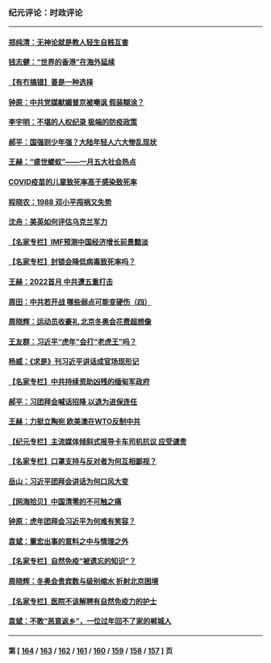 ### 纪元评论：时政评论
---
#### [郑纯清：无神论就是教人轻生自贱互害](../../pages/nsc1025/n13553633.md) 
#### [钱志健：“世界的香港”在海外延续](../../pages/nsc1025/n13553477.md) 
#### [【有冇搞错】善是一种选择](../../pages/nsc1025/n13551793.md) 
#### [钟原：中共党媒献媚普京被嘲讽 假装糊涂？](../../pages/nsc1025/n13552453.md) 
#### [李宇明：不堪的人权纪录 极端的防疫政策](../../pages/nsc1025/n13552820.md) 
#### [郝平：国强则少年强？大陆年轻人六大惨乱现状](../../pages/nsc1025/n13552752.md) 
#### [王赫：“盛世蝼蚁”——一月五大社会热点](../../pages/nsc1025/n13551981.md) 
#### [COVID疫苗的儿童致死率高于感染致死率](../../pages/nsc1025/n13549219.md) 
#### [程晓农：1988 邓小平闯祸又失势](../../pages/nsc1025/n13548650.md) 
#### [沈舟：美英如何评估乌克兰军力](../../pages/nsc1025/n13548362.md) 
#### [【名家专栏】IMF预测中国经济增长前景黯淡](../../pages/nsc1025/n13546877.md) 
#### [【名家专栏】封锁会降低病毒致死率吗？](../../pages/nsc1025/n13546871.md) 
#### [王赫：2022首月 中共遭五重打击](../../pages/nsc1025/n13546994.md) 
#### [周田：中共若开战 哪些弱点可能变硬伤（四）](../../pages/nsc1025/n13540161.md) 
#### [周晓辉：运动员收豪礼 北京冬奥会花费超想像](../../pages/nsc1025/n13547054.md) 
#### [王友群：习近平“虎年”会打“老虎王”吗？](../../pages/nsc1025/n13545519.md) 
#### [杨威：《求是》刊习近平讲话成官场现形记](../../pages/nsc1025/n13545616.md) 
#### [【名家专栏】中共持续资助凶残的缅甸军政府](../../pages/nsc1025/n13544837.md) 
#### [郝平：习团拜会喊话招降 以退为进保连任](../../pages/nsc1025/n13543988.md) 
#### [王赫：力挺立陶宛 欧美澳在WTO反制中共](../../pages/nsc1025/n13543017.md) 
#### [【纪元专栏】主流媒体倾斜式报导卡车司机抗议 应受谴责](../../pages/nsc1025/n13543202.md) 
#### [【名家专栏】口罩支持与反对者为何互相鄙视？](../../pages/nsc1025/n13541315.md) 
#### [岳山：习近平团拜会讲话为何口风大变](../../pages/nsc1025/n13542110.md) 
#### [【网海拾贝】中国清零的不可触之痛](../../pages/nsc1025/n13541306.md) 
#### [钟原：虎年团拜会习近平为何难有笑容？](../../pages/nsc1025/n13542348.md) 
#### [袁斌：董宏出事的意料之中与情理之外](../../pages/nsc1025/n13541237.md) 
#### [【名家专栏】自然免疫“被遗忘的知识”？](../../pages/nsc1025/n13536082.md) 
#### [周晓辉：冬奥会贵宾数与级别缩水 折射北京困境](../../pages/nsc1025/n13539533.md) 
#### [【名家专栏】医院不该解聘有自然免疫力的护士](../../pages/nsc1025/n13539217.md) 
#### [袁斌：不敢“恶意返乡”，一位过年回不了家的郸城人](../../pages/nsc1025/n13538781.md) 

---
#### 第 [ [164](./164.md) / [163](./163.md) / [162](./162.md) / [161](./161.md) / [160](./160.md) / [159](./159.md) / [158](./158.md) / [157](./157.md) ] 页
